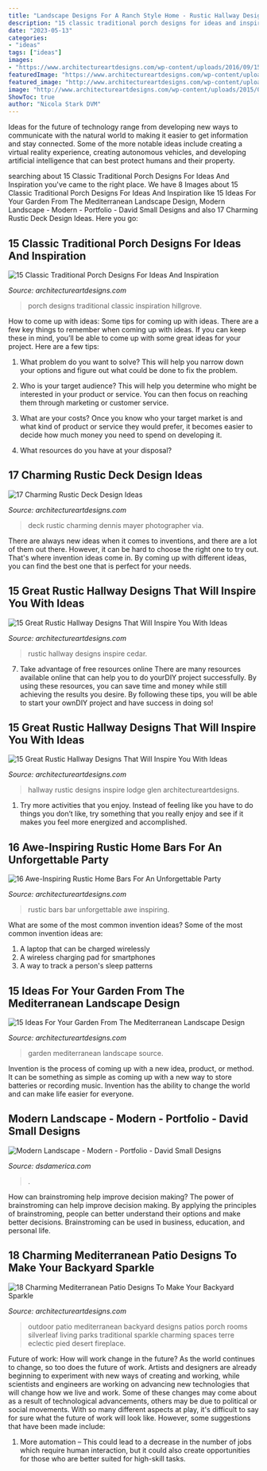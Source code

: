 ```yaml
---
title: "Landscape Designs For A Ranch Style Home - Rustic Hallway Designs Inspire Cedar"
description: "15 classic traditional porch designs for ideas and inspiration"
date: "2023-05-13"
categories:
- "ideas"
tags: ["ideas"]
images:
- "https://www.architectureartdesigns.com/wp-content/uploads/2016/09/15-Great-Rustic-Hallway-Designs-That-Will-Inspire-You-With-Ideas-6.jpg"
featuredImage: "https://www.architectureartdesigns.com/wp-content/uploads/2016/09/15-Great-Rustic-Hallway-Designs-That-Will-Inspire-You-With-Ideas-10.jpg"
featured_image: "http://www.architectureartdesigns.com/wp-content/uploads/2015/07/18-Charming-Mediterranean-Patio-Designs-To-Make-Your-Backyard-Sparkle-15.jpg"
image: "http://www.architectureartdesigns.com/wp-content/uploads/2015/07/18-Charming-Mediterranean-Patio-Designs-To-Make-Your-Backyard-Sparkle-15.jpg"
ShowToc: true
author: "Nicola Stark DVM"
---
```



Ideas for the future of technology range from developing new ways to communicate with the natural world to making it easier to get information and stay connected. Some of the more notable ideas include creating a virtual reality experience, creating autonomous vehicles, and developing artificial intelligence that can best protect humans and their property.

	

		
searching about 15 Classic Traditional Porch Designs For Ideas And Inspiration you've came to the right place. We have 8 Images about 15 Classic Traditional Porch Designs For Ideas And Inspiration like 15 Ideas For Your Garden From The Mediterranean Landscape Design, Modern Landscape - Modern - Portfolio - David Small Designs and also 17 Charming Rustic Deck Design Ideas. Here you go:
		
    
## 15 Classic Traditional Porch Designs For Ideas And Inspiration

<img loading=lazy src="http://www.architectureartdesigns.com/wp-content/uploads/2015/03/15-Classic-Traditional-Porch-Designs-For-Ideas-And-Inspiration-15-630x947.jpg" onerror="this.onerror=null;this.src='https://tse2.mm.bing.net/th?id=OIP.88sTEZnZ_n23L2SCjgKfwAHaLI&amp;pid=15.1';" alt="15 Classic Traditional Porch Designs For Ideas And Inspiration">

_Source: architectureartdesigns.com_

>porch designs traditional classic inspiration hillgrove. 

	

How to come up with ideas: Some tips for coming up with ideas.
There are a few key things to remember when coming up with ideas. If you can keep these in mind, you’ll be able to come up with some great ideas for your project. Here are a few tips:
1. What problem do you want to solve? This will help you narrow down your options and figure out what could be done to fix the problem.

2. Who is your target audience? This will help you determine who might be interested in your product or service. You can then focus on reaching them through marketing or customer service.

3. What are your costs? Once you know who your target market is and what kind of product or service they would prefer, it becomes easier to decide how much money you need to spend on developing it.

4. What resources do you have at your disposal?

    
## 17 Charming Rustic Deck Design Ideas

<img loading=lazy src="https://www.architectureartdesigns.com/wp-content/uploads/2015/10/863-630x421.jpg" onerror="this.onerror=null;this.src='https://tse3.mm.bing.net/th?id=OIP.A7BB1lf2NXOx40ZjF1ReVgHaE8&amp;pid=15.1';" alt="17 Charming Rustic Deck Design Ideas">

_Source: architectureartdesigns.com_

>deck rustic charming dennis mayer photographer via. 

	

There are always new ideas when it comes to inventions, and there are a lot of them out there. However, it can be hard to choose the right one to try out. That's where invention ideas come in. By coming up with different ideas, you can find the best one that is perfect for your needs.

    
## 15 Great Rustic Hallway Designs That Will Inspire You With Ideas

<img loading=lazy src="https://www.architectureartdesigns.com/wp-content/uploads/2016/09/15-Great-Rustic-Hallway-Designs-That-Will-Inspire-You-With-Ideas-6.jpg" onerror="this.onerror=null;this.src='https://tse2.mm.bing.net/th?id=OIP.t0u1s4Z_GZ1YQS93Fv_YkgHaLG&amp;pid=15.1';" alt="15 Great Rustic Hallway Designs That Will Inspire You With Ideas">

_Source: architectureartdesigns.com_

>rustic hallway designs inspire cedar. 

	

7) Take advantage of free resources online
There are many resources available online that can help you to do yourDIY project successfully. By using these resources, you can save time and money while still achieving the results you desire. By following these tips, you will be able to start your ownDIY project and have success in doing so!

    
## 15 Great Rustic Hallway Designs That Will Inspire You With Ideas

<img loading=lazy src="https://www.architectureartdesigns.com/wp-content/uploads/2016/09/15-Great-Rustic-Hallway-Designs-That-Will-Inspire-You-With-Ideas-10.jpg" onerror="this.onerror=null;this.src='https://tse3.mm.bing.net/th?id=OIP.CoI7o1tb3uw3d8G0lEbkCwHaKZ&amp;pid=15.1';" alt="15 Great Rustic Hallway Designs That Will Inspire You With Ideas">

_Source: architectureartdesigns.com_

>hallway rustic designs inspire lodge glen architectureartdesigns. 

	

1. Try more activities that you enjoy. Instead of feeling like you have to do things you don’t like, try something that you really enjoy and see if it makes you feel more energized and accomplished. 

    
## 16 Awe-Inspiring Rustic Home Bars For An Unforgettable Party

<img loading=lazy src="https://www.architectureartdesigns.com/wp-content/uploads/2015/05/16-Awe-Inspiring-Rustic-Home-Bars-For-An-Unforgettable-Party-12-630x465.jpg" onerror="this.onerror=null;this.src='https://tse4.mm.bing.net/th?id=OIP.5IYhzG5FZhhUMavpVOP2VgHaFd&amp;pid=15.1';" alt="16 Awe-Inspiring Rustic Home Bars For An Unforgettable Party">

_Source: architectureartdesigns.com_

>rustic bars bar unforgettable awe inspiring. 

	

What are some of the most common invention ideas?
Some of the most common invention ideas are: 
1. A laptop that can be charged wirelessly
2. A wireless charging pad for smartphones
3. A way to track a person's sleep patterns

    
## 15 Ideas For Your Garden From The Mediterranean Landscape Design

<img loading=lazy src="https://www.architectureartdesigns.com/wp-content/uploads/2014/10/15-Ideas-For-Your-Garden-From-The-Mediterranean-Landscape-Design-10-630x945.jpg" onerror="this.onerror=null;this.src='https://tse3.mm.bing.net/th?id=OIP.VkgAJSmfdNTqZZrAYmjHhwHaLH&amp;pid=15.1';" alt="15 Ideas For Your Garden From The Mediterranean Landscape Design">

_Source: architectureartdesigns.com_

>garden mediterranean landscape source. 

	

Invention is the process of coming up with a new idea, product, or method. It can be something as simple as coming up with a new way to store batteries or recording music. Invention has the ability to change the world and can make life easier for everyone.

    
## Modern Landscape - Modern - Portfolio - David Small Designs

<img loading=lazy src="https://www.dsdamerica.com/wp-content/uploads/2020/01/gallery-modern-landscape-02.jpg" onerror="this.onerror=null;this.src='https://tse3.mm.bing.net/th?id=OIP.HOVWP3qW_UQqAxtNbJXSoAHaEH&amp;pid=15.1';" alt="Modern Landscape - Modern - Portfolio - David Small Designs">

_Source: dsdamerica.com_

>. 

	

How can brainstroming help improve decision making?
The power of brainstroming can help improve decision making. By applying the principles of brainstroming, people can better understand their options and make better decisions. Brainstroming can be used in business, education, and personal life.

    
## 18 Charming Mediterranean Patio Designs To Make Your Backyard Sparkle

<img loading=lazy src="http://www.architectureartdesigns.com/wp-content/uploads/2015/07/18-Charming-Mediterranean-Patio-Designs-To-Make-Your-Backyard-Sparkle-15.jpg" onerror="this.onerror=null;this.src='https://tse4.mm.bing.net/th?id=OIP.3cIS1wS1dkDMiEzPFFpOwQHaJ4&amp;pid=15.1';" alt="18 Charming Mediterranean Patio Designs To Make Your Backyard Sparkle">

_Source: architectureartdesigns.com_

>outdoor patio mediterranean backyard designs patios porch rooms silverleaf living parks traditional sparkle charming spaces terre eclectic pied desert fireplace. 

	

Future of work: How will work change in the future?
As the world continues to change, so too does the future of work. Artists and designers are already beginning to experiment with new ways of creating and working, while scientists and engineers are working on advancing new technologies that will change how we live and work. Some of these changes may come about as a result of technological advancements, others may be due to political or social movements. With so many different aspects at play, it's difficult to say for sure what the future of work will look like. However, some suggestions that have been made include: 
1) More automation – This could lead to a decrease in the number of jobs which require human interaction, but it could also create opportunities for those who are better suited for high-skill tasks.

